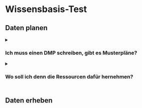 

# Wissensbasis-Test
## Daten planen
<details>
  <summary><h3>Ich muss einen DMP schreiben, gibt es Musterpläne?</h3></summary>
  
  
Ja, die HU Berlin hat Musterpläne erstellt https://www.cms.hu-berlin.de/de/dl/dataman/arbeiten/dmp_erstellen/dmp-info und die Uni Wien stellt eine DMP Collection zur Verfügung https://phaidra.univie.ac.at/search?page=1&pagesize=10

Es gibt auch verschiedene Templates für DMPs in Online-Tools wie DMPonline: https://dmponline.dcc.ac.uk/ (an dieser Stelle der Hinweis: DMPOnline ist eine Webseite im United Kingdom und damit außerhalb der EU)

 
</details>

<details>
  <summary><h3>Wo soll ich denn die Ressourcen dafür hernehmen?<h3></summary>
  
Ressourcen können z.T. bei Antragsstellung mitgedacht werden https://www.dfg.de/foerderung/grundlagen_rahmenbedingungen/forschungsdaten/beantragbare_mittel/index.html

</details>

## Daten erheben

